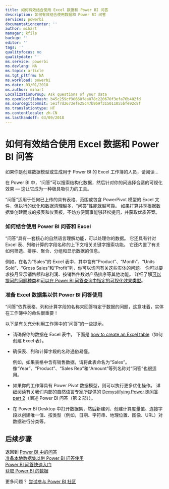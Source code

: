 ```yaml
---
title: 如何有效结合使用 Excel 数据和 Power BI 问答
description: 如何有效结合使用数据和 Power BI 问答
services: powerbi
documentationcenter: ''
author: mihart
manager: kfile
backup: ''
editor: ''
tags: ''
qualityfocus: no
qualitydate: ''
ms.service: powerbi
ms.devlang: NA
ms.topic: article
ms.tgt_pltfrm: NA
ms.workload: powerbi
ms.date: 03/01/2018
ms.author: mihart
LocalizationGroup: Ask questions of your data
ms.openlocfilehash: b45c259cf90668fea878c220670f3efa76b482fd
ms.sourcegitcommit: 5e1f7d2673efe25c47b9b9f315011055bfe92c8f
ms.translationtype: HT
ms.contentlocale: zh-CN
ms.lasthandoff: 03/09/2018
---
```

# <a name="how-to-make-your-excel-data-work-well-with-qa-in-power-bi"></a>如何有效结合使用 Excel 数据和 Power BI 问答
如果你是创建数据模型或生成用于 Power BI 的 Excel 工作簿的人员，请阅读...

在 Power BI 中，“问答”可以搜索结构化数据，然后针对你的问选择合适的可视化效果 — 这让它成为一种极具吸引力的工具。   

“问答”适用于任何已上传的具有表格、范围或包含 PowerPivot 模型的 Excel 文件，但执行的优化和数据清理越多，“问答”性能就越可靠。  如果打算共享根据数据集创建而成的报表和仪表板，不妨方便同事能够轻松提问，并获取优质答案。

### <a name="how-qa-works-with-excel"></a>如何结合使用 Power BI 问答和 Excel
“问答”具有一套核心的自然语言理解功能，可以处理你的数据。 它还具有针对 Excel 表、列和计算的字段名称的上下文相关关键字搜索功能。 它还内置了有关如何筛选、排序、聚合、分组和显示数据的信息。 

例如，在名为“Sales”的 Excel 表中，其中含有“Product”、“Month”、“Units Sold”、“Gross Sales”和“Profit”列，你可以询问有关这些实体的问题。  你可以要求按月显示销售额和总利润、按销售件数对产品排序等其他功能。 详细了解[可以提问的问题种类](power-bi-q-and-a.md)和[可以在 Power BI 问答查询中指定的可视化效果类型](power-bi-visualization-types-for-reports-and-q-and-a.md)。

### <a name="prepare-an-excel-dataset-for-qa"></a>准备 Excel 数据集以供 Power BI 问答使用
“问答”依靠表格、列和计算字段的名称来回答特定于数据的问题，这意味着，实体在工作簿中的命名很重要！

以下是有关充分利用工作簿中的“问答”的一些提示。

* 请确保你的数据在 Excel 表中。 下面是 [how to create an Excel table](https://support.office.com/article/Create-an-Excel-table-in-a-worksheet-e81aa349-b006-4f8a-9806-5af9df0ac664?ui=en-US&rs=en-US&ad=US)（如何创建 Excel 表）。
* 确保表、列和计算字段的名称通俗易懂。
  
  例如，如果表格中含有销售数据，请将此表命名为“Sales”。 像“Year”、“Product”、“Sales Rep”和“Amount”等列名称对“问答”也很适用。

* 如果你的工作簿具有 Power Pivot 数据模型，则可以执行更多优化操作。 详细阅读有关我们内部的自然语言专家所提供的 [Demystifying Power BI问答part 2](http://blogs.msdn.com/b/powerbi/archive/2014/02/27/demystifying-power-bi-q-amp-a-part-2.aspx)（阐述 Power BI 问答（第 2 部））。

* 在 Power BI Desktop 中打开数据集，然后新建列、创建计算度量值、连接字段以创建唯一值、按类型（例如，日期、字符串、地理位置、图像、URL）对数据进行分类等。

## <a name="next-steps"></a>后续步骤
返回到 [Power BI 中的问答](power-bi-q-and-a.md)  
[准备本地数据集以供 Power BI 问答使用](service-q-and-a-direct-query.md)   
[Power BI 问答快速入门](power-bi-visualization-introduction-to-q-and-a.md)  
[获取 Power BI 的数据](service-get-data.md)  

更多问题？ [尝试参与 Power BI 社区](http://community.powerbi.com/)

